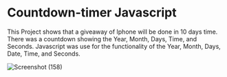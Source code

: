 # Countdown-timer Javascript


This Project shows that a giveaway of Iphone will be done in 10 days time. There was a countdown showing the Year, Month, Days, Time, and Seconds. Javascript was use for the functionality of the Year, Month, Days, Date, Time, and Seconds.





![Screenshot (158)](https://user-images.githubusercontent.com/88320958/200161274-755d56fe-86b7-4a0a-a22d-55eb4f2b2667.png)

